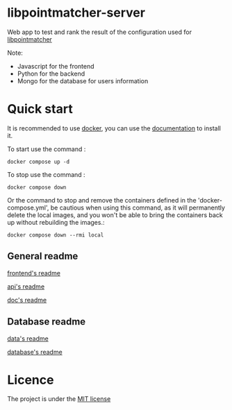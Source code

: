 # libpointmatcher-server

Web app to test and rank the result of the configuration used for [libpointmatcher](https://github.com/norlab-ulaval/libpointmatcher)

Note:
- Javascript for the frontend
- Python for the backend
- Mongo for the database for users information



# Quick start

It is recommended to use [docker](https://www.docker.com/), you can use the [documentation](https://docs.docker.com/desktop/) to install it.

To start use the command : 
```
docker compose up -d
```

To stop use the command :
```
docker compose down
```
Or the command to stop and remove the containers defined in the 'docker-compose.yml', be cautious when using this command, as it will permanently delete the local images, and you won't be able to bring the containers back up without rebuilding the images.:
```
docker compose down --rmi local
```

## General readme
[frontend's readme](web/README.md)

[api's readme](api/README.md)

[doc's readme](api/README.md)

## Database readme
[data's readme](data/README.md)

[database's readme](db/README.md)

# Licence

The project is under the [MIT license](LICENSE)